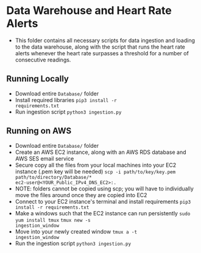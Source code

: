# Data Warehouse and Heart Rate Alerts
- This folder contains all necessary scripts for data ingestion and loading to the data warehouse, along with the script that runs the heart rate alerts whenever the heart rate surpasses a threshold for a number of consecutive readings.
## Running Locally
- Download entire <code>Database/</code> folder
- Install required libraries
<code>pip3 install -r requirements.txt</code>
- Run ingestion script
<code>python3 ingestion.py</code>
## Running on AWS
- Download entire <code>Database/</code> folder
- Create an AWS EC2 instance, along with an AWS RDS database and AWS SES email service
- Secure copy all the files from your local machines into your EC2 instance (.pem key will be needed)
<code>scp -i path/to/key/key.pem path/to/directory/Database/* ec2-user@<YOUR_Public_IPv4_DNS_EC2>:.</code>
- NOTE: folders cannot be copied using scp; you will have to individually move the files around once they are copied into EC2
- Connect to your EC2 instance's terminal and install requirements
<code>pip3 install -r requirements.txt</code>
- Make a windows such that the EC2 instance can run persistently
<code>sudo yum install tmux</code>
<code>tmux new -s ingestion_window</code>
- Move into your newly created window
<code>tmux a -t ingestion_window</code>
- Run the ingestion script
<code>python3 ingestion.py</code>
